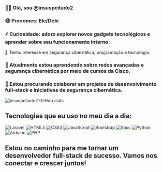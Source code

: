 ### ✋🏽 Olá, sou @insuspeitado2
### 😄 Pronomes: Ele/Dele
### ⚡ Curiosidade: adoro explorar novos gadgets tecnológicos e aprender sobre seu funcionamento interno.
👀 Tenho interesse em segurança cibernética, programação e tecnologia.
### 🌱 Atualmente estou aprendendo sobre redes avançadas e segurança cibernética por meio de cursos da Cisco.

### 💞️ Estou procurando colaborar em projetos de desenvolvimento full-stack e iniciativas de segurança cibernética.

![insuspeitado2 GitHub stats](https://github-readme-stats.vercel.app/api?username=insuspeitado2&show_icons=true&theme=dark)

## Tecnologias que eu uso no meu dia a dia:

![Laravel](https://img.shields.io/badge/Laravel-FF2D20?style=for-the-badge&logo=laravel&logoColor=white)
![HTML5](https://img.shields.io/badge/HTML5-E34F26?style=for-the-badge&logo=html5&logoColor=white)
![CSS3](https://img.shields.io/badge/CSS3-1572B6?style=for-the-badge&logo=css3&logoColor=white)
![JavaScript](https://img.shields.io/badge/JavaScript-F7DF1E?style=for-the-badge&logo=javascript&logoColor=black)
![Bootstrap](https://img.shields.io/badge/Bootstrap-563D7C?style=for-the-badge&logo=bootstrap&logoColor=white)
![Sass](https://img.shields.io/badge/Sass-CC6699?style=for-the-badge&logo=sass&logoColor=white)
![Python](https://img.shields.io/badge/Python-3776AB?style=for-the-badge&logo=python&logoColor=white)
![Arduino](https://img.shields.io/badge/Arduino-00979D?style=for-the-badge&logo=Arduino&logoColor=white)
![PHP](https://img.shields.io/badge/PHP-777BB4?style=for-the-badge&logo=php&logoColor=white)

## Estou no caminho para me tornar um desenvolvedor full-stack de sucesso. Vamos nos conectar e crescer juntos!
##
